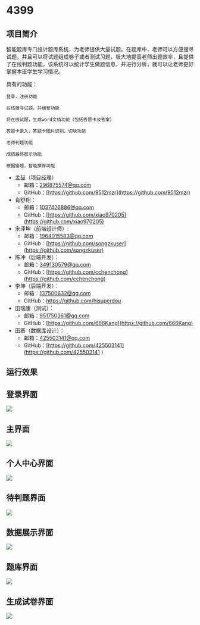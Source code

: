 # 4399
## 项目简介 
智能题库专门设计题库系统，为老师提供大量试题。在题库中，老师可以方便搜寻试题，并且可以将试题组成卷子或者测试习题，极大地提高老师出题效率，且提供了在线判题功能，该系统可以统计学生做题信息，并进行分析，就可以让老师更好掌握本班学生学习情况。

具有的功能：

    登录，注册功能
    
    在线搜寻试题，并组卷功能
    
    将在线试题，生成word文档功能（包括答题卡及答案）
    
    答题卡录入，答题卡图片识别，切块功能
    
    老师判题功能
    
    成绩最终展示功能
    
    根据错题，智能推荐功能

* 孟喆（项目经理）
  * 邮箱：[296875574@qq.com](296875574@qq.com)
  * GitHub：[https://github.com/9512mzr](https://github.com/9512mzr)
* 肖舒翔：
  * 邮箱：[1037426886@qq.com](1037426886@qq.com)
  * GitHub：[https://github.com/xiao970205](https://github.com/xiao970205)
* 宋泽坤（前端设计师）:
  * 邮箱：[1964015583@qq.com](1964015583@qq.com)
  * GitHub：[https://github.com/songzkuser](https://github.com/songzkuser)
* 陈冲（后端开发）：
  * 邮箱：[349130579@qq.com](349130579@qq.com)
  * GitHub：[https://github.com/cchenchong](https://github.com/cchenchong)
* 李坤（后端开发）：
  * 邮箱：[137500632@qq.com](137500632@qq.com)
  * GitHub：[https://github.com/hisuperdou ](https://github.com/hisuperdou )
* 田瑞康（测试）：
  * 邮箱：[951750361@qq.com](951750361@qq.com)
  * GitHub：[https://github.com/666Kang](https://github.com/666Kang)
* 田赛（数据库设计）：
    * 邮箱：[425503141@qq.com](425503141@qq.com)
    * GitHub：[https://github.com/425503141](https://github.com/425503141 )

运行效果
---------------------------

## 登录界面

![](./images/q.png)

## 主界面

![](./images/w.png)

## 个人中心界面

![](./images/e.png)

## 待判题界面

![](./images/r.png)

## 数据展示界面

![](./images/y.png)

## 题库界面

![](./images/u.png)

## 生成试卷界面

![](./images/i.png)
